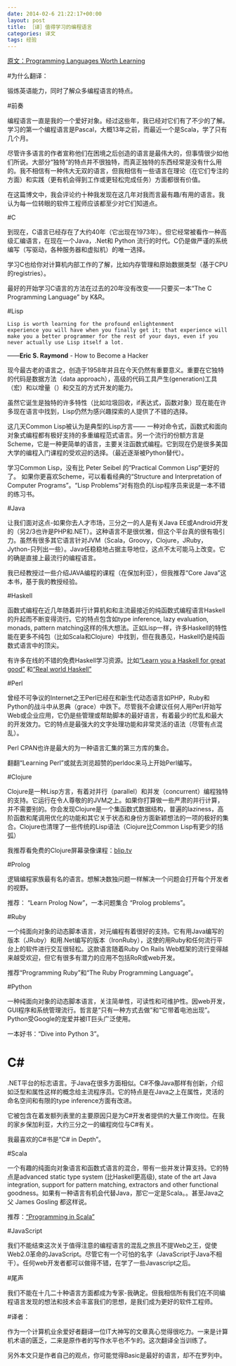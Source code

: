 ```yaml
---
date: 2014-02-6 21:22:17+00:00
layout: post
title: ［译］值得学习的编程语言
categories: 译文
tags: 经验    
---
```


[原文：Programming Languages Worth Learning](http://batsov.com/articles/2011/04/27/programming-languages-worth-learning/)

#为什么翻译：

锻炼英语能力，同时了解众多编程语言的特点。


#前奏

编程语言一直是我的一个爱好对象。经过这些年，我已经对它们有了不少的了解。学习的第一个编程语言是Pascal，大概13年之前，而最近一个是Scala，学了只有几个月。

尽管许多语言的作者宣称他们在困境之后创造的语言是最伟大的，但事情很少如他们所说。大部分“独特”的特点并不很独特，而真正独特的东西经常是没有什么用的。我不相信有一种伟大无双的语言，但我相信有一些语言在理论（在它们专注的方面）和实践（更有机会得到工作或更轻松完成任务）方面都很有价值。

在这篇博文中，我会评论约十种我发现在这几年对我而言最有趣/有用的语言。我认为每一位转眼的软件工程师应该都至少对它们知道点。


#C

到现在，C语言已经存在了大约40年（它出现在1973年）。但它经常被看作一种高级汇编语言，在现在一个Java，.Net和 Python 流行的时代。C仍是做严谨的系统编写（写驱动，各种服务器和虚拟机）的唯一选择。

学习C也给你对计算机内部工作的了解，比如内存管理和原始数据类型（基于CPU的registries）。

最好的开始学习C语言的方法在过去的20年没有改变——只要买一本“The C Programming Language” by K&R。


#Lisp

    Lisp is worth learning for the profound enlightenment
    experience you will have when you finally get it; that experience will
    make you a better programmer for the rest of your days, even if you
    never actually use Lisp itself a lot.


   ——<strong>Eric S. Raymond</strong> - How to Become a Hacker

现今最古老的语言之，创造于1958年并且在今天仍然有重要意义。重要在它独特的代码是数据方法（data approach），高级的代码工具产生(generation)工具（宏）和以增量（）和交互的方式开发的能力。

虽然它诞生是独特的许多特性（比如垃圾回收，if表达式，函数对象）现在能在许多现在语言中找到，Lisp仍然为感兴趣探索的人提供了不错的选择。

这几天Common Lisp被认为是典型的Lisp方言—— 一种对命令式，函数式和面向对象式编程都有极好支持的多重编程范式语言。另一个流行的份额方言是Scheme，它是一种更简单的语言，主要关注函数式编程。它到现在仍是很多美国大学的编程入门课程的受欢迎的选择。（最近逐渐被Python替代）。

学习Common Lisp，没有比 Peter Seibel 的“Practical Common Lisp”更好的了。
如果你更喜欢Scheme，可以看看经典的“Structure and Interpretation of Computer Programs”。“Lisp Problems”对有抱负的Lisp程序员来说是一本不错的练习书。




#Java

让我们面对这点-如果你去人才市场，三分之一的人是有关Java EE或Android开发的（另2/3也许是PHP和.NET）。这种语言不是很优雅，但这个平台真的很有吸引力。虽然有很多其它语言针对JVM（Scala，Groovy，Clojure，JRuby，Jython-只列出一些）。Java任稳稳地占据主导地位，这点不太可能马上改变。它的确是直接上最流行的编程语言。

我已经教授过一些介绍JAVA编程的课程（在保加利亚），但我推荐“Core Java”这本书，基于我的教授经验。




#Haskell

函数式编程在近几年随着并行计算机和和主流最接近的纯函数式编程语言Haskell的升起而不断变得流行。它的特点包含如type inference, lazy evaluation, monads, pattern matching这样的伟大想法。正如Lisp一样，许多Haskell的特性能在更多不纯包（比如Scala和Clojure）中找到，但在我愚见，Haskell仍是纯函数式语言中的顶尖。

有许多在线的不错的免费Haskell学习资源。比如[“Learn you a Haskell for great good”](http://learnyouahaskell.com/) 和[“Real world Haskell”](http://book.realworldhaskell.org/read/)


#Perl

曾经不可争议的Internet之王Perl已经在和新生代动态语言如PHP，Ruby和Python的战斗中从恩典（grace）中跌下。尽管我不会建议任何人用Perl开始写Web或企业应用，它仍是些管理或帮助脚本的最好语言，有着最少的忙乱和最大的开发效力。它的特点是最强大的文字处理功能和非常灵活的语法（尽管有点混乱）。

Perl CPAN也许是最大的为一种语言汇集的第三方库的集合。

翻翻“Learning Perl”或就去浏览超赞的perldoc来马上开始Perl编写。


#Clojure

Clojure是一种Lisp方言，有着对并行（parallel）和并发（concurrent）编程独特的支持。它运行在令人尊敬的的JVM之上。如果你打算做一些严肃的并行计算，并不需要别的。你会发现Clojure是一个集函数式数据结构，普遍的laziness，高阶函数和尾调用优化的功能和其它关于状态和身份方面新颖想法的一项的极好的集合。Clojure也清理了一些传统的Lisp语法（Ciojure比Common Lisp有更少的括弧）

我推荐看免费的Clojure屏幕录像课程：[blip.tv](http://clojure.blip.tv/)


#Prolog

逻辑编程家族最有名的语言。想解决数独问题一样解决一个问题会打开每个开发者的视野。

推荐： “Learn Prolog Now”，一本问题集合 “Prolog problems”。


#Ruby

一个纯面向对象的动态脚本语言，对元编程有着很好的支持。它有用Java编写的版本（JRuby）和用.Net编写的版本（IronRuby），这使的用Ruby和任何流行平台上的软件进行交互很轻松。这款语言随着Ruby On Rails Web框架的流行变得越来越受欢迎，但它有很多有潜力的应用不包括RoR或web开发。

推荐“Programming Ruby”和“The Ruby Programming Language”。


#Python

一种纯面向对象的动态脚本语言，关注简单性，可读性和可维护性。因web开发，GUI程序和系统管理流行。哲言是“只有一种方式去做”和“它带着电池出现”。Python受Google的宠爱并被IT巨头广泛使用。

一本好书：“Dive into Python 3”。


<h1>C#</h1>

.NET平台的标志语言。于Java在很多方面相似。C#不像Java那样有创新，介绍如泛型和属性这样的概念给主流程序员。它的特点是在Java之上在属性，灵活的命名空间和有限的type inference方面有改进。

它被包含在着发额列表里的主要原因只是为C#开发者提供的大量工作岗位。在我的家乡保加利亚，大约三分之一的编程岗位与C#有关。

我最喜欢的C#书是“C# in Depth”。


#Scala

一个有趣的纯面向对象语言和函数式语言的混合，带有一些并发计算支持。它的特点是advanced static type system (比Haskell更高级), state of the art Java integration, support for pattern matching, extractors and other functional goodness。如果有一种语言有机会代替Java，那它一定是Scala。。甚至Java之父 James Gosling 都这样说。

推荐：[“Programming in Scala”](http://www.artima.com/pins1ed/)


#JavaScript

我们不能结束这次关于值得注意的编程语言的混乱之旅且不提Web之王，促使Web2.0革命的JavaScript。尽管它有一个可怕的名字（JavaScript于Java不相干）。任何web开发者都可以做得不错，在学了一些Javascript之后。


#尾声

我们不能在十几二十种语言方面都成为专家-我确定。但我相信所有我们在不同编程语言发现的想法和技术会丰富我们的思想，是我们成为更好的软件工程师。


#译者：

作为一个计算机业余爱好者翻译一位IT大神写的文章真心觉得很吃力。一来是计算机术语的匮乏，二来是原作者的写作水平也不乍的。这次翻译全当训练了。

另外本文只是作者自己的观点，你可能觉得Basic是最好的语言，却不在罗列中。



